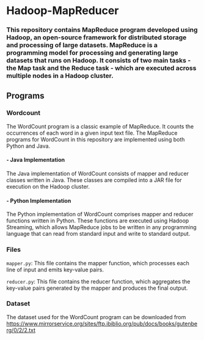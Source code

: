# Hadoop-MapReducer
### This repository contains MapReduce program developed using Hadoop, an open-source framework for distributed storage and processing of large datasets. MapReduce is a programming model for processing and generating large datasets that runs on Hadoop. It consists of two main tasks - the Map task and the Reduce task - which are executed across multiple nodes in a Hadoop cluster. 

## Programs
### Wordcount
The WordCount program is a classic example of MapReduce. It counts the occurrences of each word in a given input text file. The MapReduce programs for WordCount in this repository are implemented using both Python and Java. 

#### - Java Implementation 
The Java implementation of WordCount consists of mapper and reducer classes written in Java. These classes are compiled into a JAR file for execution on the Hadoop cluster.

#### - Python Implementation
The Python implementation of WordCount comprises mapper and reducer functions written in Python. These functions are executed using Hadoop Streaming, which allows MapReduce jobs to be written in any programming language that can read from standard input and write to standard output.

### Files
`mapper.py`: This file contains the mapper function, which processes each line of input and emits key-value pairs.

`reducer.py`: This file contains the reducer function, which aggregates the key-value pairs generated by the mapper and produces the final output.

### Dataset 
The dataset used for the WordCount program can be downloaded from https://www.mirrorservice.org/sites/ftp.ibiblio.org/pub/docs/books/gutenberg/0/2/2.txt
